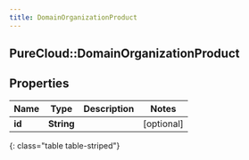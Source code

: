 ```yaml
---
title: DomainOrganizationProduct
---
```

## PureCloud::DomainOrganizationProduct

## Properties

|Name | Type | Description | Notes|
|------------ | ------------- | ------------- | -------------|
| **id** | **String** |  | [optional] |
{: class="table table-striped"}


